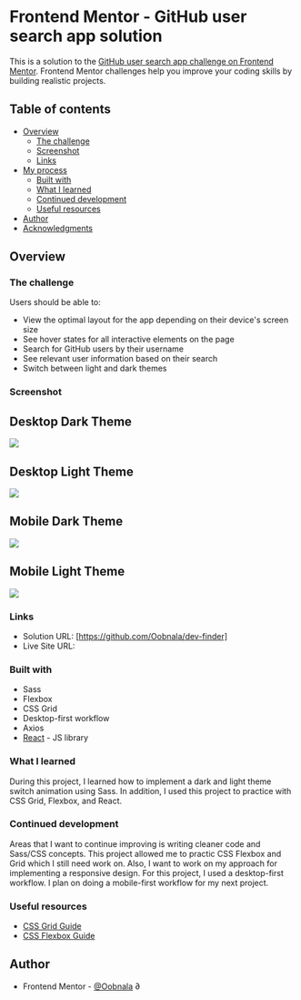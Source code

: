 # Frontend Mentor - GitHub user search app solution

This is a solution to the [GitHub user search app challenge on Frontend Mentor](https://www.frontendmentor.io/challenges/github-user-search-app-Q09YOgaH6). Frontend Mentor challenges help you improve your coding skills by building realistic projects.

## Table of contents

- [Overview](#overview)
  - [The challenge](#the-challenge)
  - [Screenshot](#screenshot)
  - [Links](#links)
- [My process](#my-process)
  - [Built with](#built-with)
  - [What I learned](#what-i-learned)
  - [Continued development](#continued-development)
  - [Useful resources](#useful-resources)
- [Author](#author)
- [Acknowledgments](#acknowledgments)

## Overview

### The challenge

Users should be able to:

- View the optimal layout for the app depending on their device's screen size
- See hover states for all interactive elements on the page
- Search for GitHub users by their username
- See relevant user information based on their search
- Switch between light and dark themes

### Screenshot

## Desktop Dark Theme

![](./demo_images/desktop-dark-theme.png)

## Desktop Light Theme

![](./demo_images/desktop-light-theme.png)

## Mobile Dark Theme

![](./demo_images/mobile-dark-theme.png)

## Mobile Light Theme

![](./demo_images/mobile-light-theme.png)

### Links

- Solution URL: [https://github.com/Oobnala/dev-finder]
- Live Site URL:

### Built with

- Sass
- Flexbox
- CSS Grid
- Desktop-first workflow
- Axios
- [React](https://reactjs.org/) - JS library

### What I learned

During this project, I learned how to implement a dark and light theme switch animation using Sass. In addition, I used this project to practice with CSS Grid, Flexbox, and React.

### Continued development

Areas that I want to continue improving is writing cleaner code and Sass/CSS concepts. This project allowed me to practic CSS Flexbox and Grid which I still need work on. Also, I want to work on my approach for implementing a responsive design. For this project, I used a desktop-first workflow. I plan on doing a mobile-first workflow for my next project.

### Useful resources

- [CSS Grid Guide](https://css-tricks.com/snippets/css/complete-guide-grid/)
- [CSS Flexbox Guide](https://css-tricks.com/snippets/css/a-guide-to-flexbox/)

## Author

- Frontend Mentor - [@Oobnala](https://www.frontendmentor.io/profile/Oobnala)
  ∂
